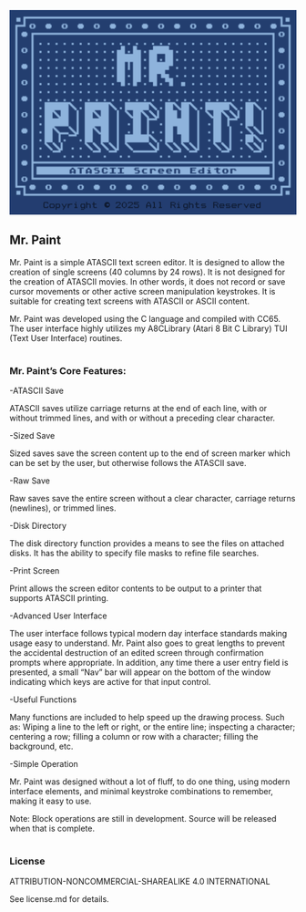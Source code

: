 ![image info](./MrPaintBannerR2.png)

## Mr. Paint

Mr. Paint is a simple ATASCII text screen editor.  It is designed to allow the creation of single screens (40 columns by 24 rows).  It is not designed for the creation of ATASCII movies.  In other words, it does not record or save cursor movements or other active screen manipulation keystrokes.  It is suitable for creating text screens with ATASCII or ASCII content.

Mr. Paint was developed using the C language and compiled with CC65.  The user interface highly utilizes my A8CLibrary (Atari 8 Bit C Library) TUI (Text User Interface) routines.
#  
### Mr. Paint’s Core Features:

-ATASCII Save

ATASCII saves utilize carriage returns at the end of each line, with or without trimmed lines, and with or without a preceding clear character.

-Sized Save

Sized saves save the screen content up to the end of screen marker which can be set by the user, but otherwise follows the ATASCII save.

-Raw Save

Raw saves save the entire screen without a clear character, carriage returns (newlines), or trimmed lines.

-Disk Directory

The disk directory function provides a means to see the files on attached disks.  It has the ability to specify file masks to refine file searches.

-Print Screen

Print allows the screen editor contents to be output to a printer that supports ATASCII printing.

-Advanced User Interface

The user interface follows typical modern day interface standards making usage easy to understand.  Mr. Paint also goes to great lengths to prevent the accidental destruction of an edited screen through confirmation prompts where appropriate.  In addition, any time there a user entry field is presented, a small “Nav” bar will appear on the bottom of the window indicating which keys are active for that input control.

-Useful Functions

Many functions are included to help speed up the drawing process.  Such as: Wiping a line to the left or right, or the entire line; inspecting a character; centering a row; filling a column or row with a character; filling the background, etc.

-Simple Operation

Mr. Paint was designed without a lot of fluff, to do one thing, using modern interface elements, and minimal keystroke combinations to remember, making it easy to use.
  
Note: Block operations are still in development.  Source will be released when that is complete.
#  
### License

ATTRIBUTION-NONCOMMERCIAL-SHAREALIKE 4.0 INTERNATIONAL

See license.md for details.
